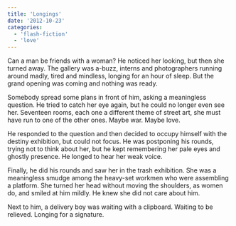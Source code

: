 ```yaml
---
title: 'Longings'
date: '2012-10-23'
categories:
  - 'flash-fiction'
  - 'love'
---
```


Can a man be friends with a woman? He noticed her looking, but then she turned
away. The gallery was a-buzz, interns and photographers running around madly,
tired and mindless, longing for an hour of sleep. But the grand opening was
coming and nothing was ready.

Somebody spread some plans in front of him, asking a meaningless question. He
tried to catch her eye again, but he could no longer even see her. Seventeen
rooms, each one a different theme of street art, she must have run to one of the
other ones. Maybe war. Maybe love.

He responded to the question and then decided to occupy himself with the destiny
exhibition, but could not focus. He was postponing his rounds, trying not to
think about her, but he kept remembering her pale eyes and ghostly presence. He
longed to hear her weak voice.

Finally, he did his rounds and saw her in the trash exhibition. She was a
meaningless smudge among the heavy-set workmen who were assembling a platform.
She turned her head without moving the shoulders, as women do, and smiled at him
mildly. He knew she did not care about him.

Next to him, a delivery boy was waiting with a clipboard. Waiting to be
relieved. Longing for a signature.
